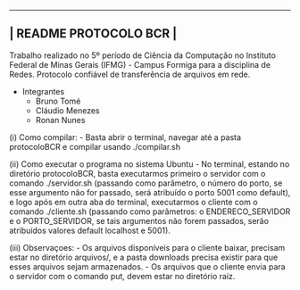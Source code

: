------------------------
| README PROTOCOLO BCR |
------------------------

Trabalho realizado no 5º período de Ciência da Computação no Instituto Federal de Minas Gerais (IFMG) - Campus Formiga para a disciplina de Redes. Protocolo confiável de transferência de arquivos em rede.

- Integrantes
	- Bruno Tomé
	- Cláudio Menezes
	- Ronan Nunes
	
(i) Como compilar:
	- Basta abrir o terminal, navegar até a pasta protocoloBCR e compilar usando ./compilar.sh

(ii) Como executar o programa no sistema Ubuntu
	- No terminal, estando no diretório protocoloBCR, basta executarmos primeiro o servidor com o comando ./servidor.sh (passando como parâmetro, o número do porto, se esse argumento não for passado, será atribuído o porto 5001 como default), e logo após em outra aba do terminal, executarmos o cliente com o comando ./cliente.sh (passando como parâmetros: o ENDERECO_SERVIDOR e o PORTO_SERVIDOR, se tais argumentos não forem passados, serão atribuídos valores default localhost e 5001).

(iii) Observaçoes:
	- Os arquivos disponíveis para o cliente baixar, precisam estar no diretório arquivos/, e a pasta downloads precisa existir para que esses arquivos sejam armazenados.
	- Os arquivos que o cliente envia para o servidor com o comando put, devem estar no diretório raiz.
